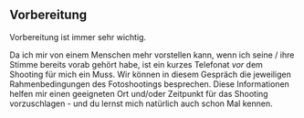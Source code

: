 ## Vorbereitung

Vorbereitung ist immer sehr wichtig.

Da ich mir von einem Menschen mehr vorstellen kann, wenn ich seine / ihre Stimme bereits vorab gehört habe, ist ein
kurzes Telefonat *vor* dem Shooting für mich ein Muss. Wir können in diesem Gespräch die jeweiligen Rahmenbedingungen
des Fotoshootings besprechen. Diese Informationen helfen mir einen geeigneten Ort und/oder Zeitpunkt für das Shooting
vorzuschlagen - und du lernst mich natürlich auch schon Mal kennen.